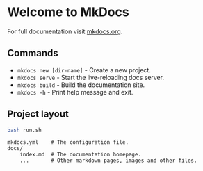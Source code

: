 # Welcome to MkDocs

For full documentation visit [mkdocs.org](https://www.mkdocs.org).

## Commands

* `mkdocs new [dir-name]` - Create a new project.
* `mkdocs serve` - Start the live-reloading docs server.
* `mkdocs build` - Build the documentation site.
* `mkdocs -h` - Print help message and exit.

## Project layout

``` sh
bash run.sh
```

    mkdocs.yml    # The configuration file.
    docs/
        index.md  # The documentation homepage.
        ...       # Other markdown pages, images and other files.
